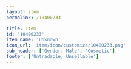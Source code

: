 ```yaml
---
layout: item
permalink: /10400233

title: Item
id: '10400233'
item_name: 'Unknown'
icon_url: 'item/icon/customize/10400233.png'
sub_header: ['Gender: Male', 'Cosmetic']
footer: ['Untradable, Unsellable']
---
```

